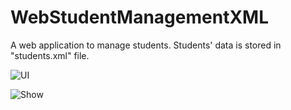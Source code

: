 # WebStudentManagementXML
 
A web application to manage students. Students' data is stored in "students.xml" file.

![UI](/../media/ui.png)

![Show](/../media/show.png)
